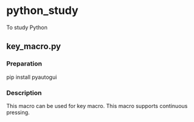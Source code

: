 # python_study
To study Python

## key_macro.py
### Preparation
pip install pyautogui
### Description
This macro can be used for key macro. This macro supports continuous pressing.